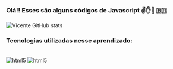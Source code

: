 

### Olá!! Esses são alguns códigos de Javascript ✌️✋🫲 🇧🇷  

![Vicente GitHub stats](https://github-readme-stats.vercel.app/api?username=vicentealmeida&show_icons=true&theme=dracula)


### Tecnologias utilizadas nesse aprendizado:

<div style="display: inline_block"><br/>
<img align="center" alt ="html5" src="https://img.shields.io/badge/HTML5-E34F26?style=for-the-badge&logo=html5&logoColor=white"/>
<img align="center" alt ="html5" src="https://img.shields.io/badge/JavaScript-F7DF1E?style=for-the-badge&logo=javascript&logoColor=black"/>


